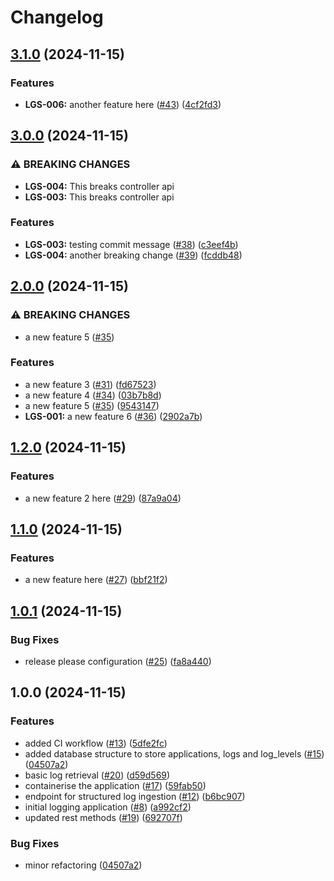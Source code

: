 # Changelog

## [3.1.0](https://github.com/dim87/logging-service/compare/v3.0.0...v3.1.0) (2024-11-15)


### Features

* **LGS-006:** another feature here ([#43](https://github.com/dim87/logging-service/issues/43)) ([4cf2fd3](https://github.com/dim87/logging-service/commit/4cf2fd3353086ba199c85cfbcc9ae2f0c014d0f4))

## [3.0.0](https://github.com/dim87/logging-service/compare/v2.0.0...v3.0.0) (2024-11-15)


### ⚠ BREAKING CHANGES

* **LGS-004:** This breaks controller api
* **LGS-003:** This breaks controller api

### Features

* **LGS-003:** testing commit message ([#38](https://github.com/dim87/logging-service/issues/38)) ([c3eef4b](https://github.com/dim87/logging-service/commit/c3eef4b32feb1c69b45cf7865fe4ad70e1b9ef4e))
* **LGS-004:** another breaking change ([#39](https://github.com/dim87/logging-service/issues/39)) ([fcddb48](https://github.com/dim87/logging-service/commit/fcddb4806b0e6bd707f3129d94727a4a11d23d9f))

## [2.0.0](https://github.com/dim87/logging-service/compare/v1.2.0...v2.0.0) (2024-11-15)


### ⚠ BREAKING CHANGES

* a new feature 5 ([#35](https://github.com/dim87/logging-service/issues/35))

### Features

* a new feature 3 ([#31](https://github.com/dim87/logging-service/issues/31)) ([fd67523](https://github.com/dim87/logging-service/commit/fd67523f761030e945407cb223dc2972e7fb0664))
* a new feature 4 ([#34](https://github.com/dim87/logging-service/issues/34)) ([03b7b8d](https://github.com/dim87/logging-service/commit/03b7b8d9a9f322c79d80fcfcf4ab0ee7a70381f2))
* a new feature 5 ([#35](https://github.com/dim87/logging-service/issues/35)) ([9543147](https://github.com/dim87/logging-service/commit/954314782ffe4fd7550695a09e6ea00a9d2d2f10))
* **LGS-001:** a new feature 6 ([#36](https://github.com/dim87/logging-service/issues/36)) ([2902a7b](https://github.com/dim87/logging-service/commit/2902a7b028930576097eda068b7f99a31feafb60))

## [1.2.0](https://github.com/dim87/logging-service/compare/v1.1.0...v1.2.0) (2024-11-15)


### Features

* a new feature 2 here ([#29](https://github.com/dim87/logging-service/issues/29)) ([87a9a04](https://github.com/dim87/logging-service/commit/87a9a044ac2f5192659c27aff0f078b4340730c8))

## [1.1.0](https://github.com/dim87/logging-service/compare/v1.0.1...v1.1.0) (2024-11-15)


### Features

* a new feature here ([#27](https://github.com/dim87/logging-service/issues/27)) ([bbf21f2](https://github.com/dim87/logging-service/commit/bbf21f283483ee120406553a1ace6f2b81f994c8))

## [1.0.1](https://github.com/dim87/logging-service/compare/v1.0.0...v1.0.1) (2024-11-15)


### Bug Fixes

* release please configuration ([#25](https://github.com/dim87/logging-service/issues/25)) ([fa8a440](https://github.com/dim87/logging-service/commit/fa8a440e28df78a73d4e0698a909b498b5fd0225))

## 1.0.0 (2024-11-15)


### Features

* added CI workflow ([#13](https://github.com/dim87/logging-service/issues/13)) ([5dfe2fc](https://github.com/dim87/logging-service/commit/5dfe2fca529bbf12906f94f25b98c0110873a626))
* added database structure to store applications, logs and log_levels ([#15](https://github.com/dim87/logging-service/issues/15)) ([04507a2](https://github.com/dim87/logging-service/commit/04507a2553e0096eb73e18a410561ee6d4d62ab0))
* basic log retrieval ([#20](https://github.com/dim87/logging-service/issues/20)) ([d59d569](https://github.com/dim87/logging-service/commit/d59d5697ab279941e7f4b686772cbd1bb5a511c4))
* containerise the application ([#17](https://github.com/dim87/logging-service/issues/17)) ([59fab50](https://github.com/dim87/logging-service/commit/59fab50676503e07bc1c927285127d515a4ec95d))
* endpoint for structured log ingestion ([#12](https://github.com/dim87/logging-service/issues/12)) ([b6bc907](https://github.com/dim87/logging-service/commit/b6bc907e3a6c8efcef4ddaff21dead7f180ec9ee))
* initial logging application ([#8](https://github.com/dim87/logging-service/issues/8)) ([a992cf2](https://github.com/dim87/logging-service/commit/a992cf2c6524ac1dd2fc8407462847c401f28cfe))
* updated rest methods ([#19](https://github.com/dim87/logging-service/issues/19)) ([692707f](https://github.com/dim87/logging-service/commit/692707fdc2bc75cde42633721f9c398ab83bf92b))


### Bug Fixes

* minor refactoring ([04507a2](https://github.com/dim87/logging-service/commit/04507a2553e0096eb73e18a410561ee6d4d62ab0))

